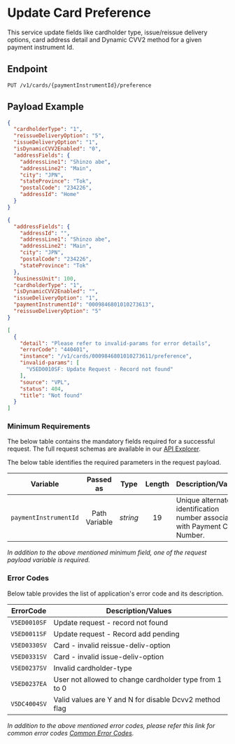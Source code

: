 # Update Card Preference

This service update fields like cardholder type, issue/reissue delivery options, card address detail and Dynamic CVV2 method for a given payment instrument Id.

## Endpoint

`PUT /v1/cards/{paymentInstrumentId}/preference`

## Payload Example

<!--
type: tab
titles: Request, Response, Error
-->

```json
{
  "cardholderType": "1",
  "reissueDeliveryOption": "5",
  "issueDeliveryOption": "1",
  "isDynamicCVV2Enabled": "0",
  "addressFields": {
    "addressLine1": "Shinzo abe",
    "addressLine2": "Main",
    "city": "JPN",
    "stateProvince": "Tok",
    "postalCode": "234226",
    "addressId": "Home"
  }
}
```

<!--
type: tab
--> 

```json
{
  "addressFields": {
    "addressId": "",
    "addressLine1": "Shinzo abe",
    "addressLine2": "Main",
    "city": "JPN",
    "postalCode": "234226",
    "stateProvince": "Tok"
  },
  "businessUnit": 100,
  "cardholderType": "1",
  "isDynamicCVV2Enabled": "",
  "issueDeliveryOption": "1",
  "paymentInstrumentId": "0009846801010273613",
  "reissueDeliveryOption": "5"
}
```

<!--
type: tab
--> 

```json
[
  {
    "detail": "Please refer to invalid-params for error details",
    "errorCode": "440401",
    "instance": "/v1/cards/0009846801010273611/preference",
    "invalid-params": [
      "V5ED0010SF: Update Request - Record not found"
    ],
    "source": "VPL",
    "status": 404,
    "title": "Not found"
  }
]
```

<!-- type: tab-end -->

### Minimum Requirements

The below table contains the mandatory fields required for a successful request. The full request schemas are available in our [API Explorer](../api/?type=put&path=/v1/cards/{paymentInstrumentId}/preference).

The below table identifies the required parameters in the request payload.

| Variable | Passed as | Type | Length | Description/Values |
| -------- | :-------: | :--: | :------------: | ------------------ |
| `paymentInstrumentId` | Path Variable | *string* | 19 | Unique alternate identification number associated with Payment Card Number. | 

*In addition to the above mentioned minimum field, one of the request payload variable is required.*

### Error Codes 

Below table provides the list of application's error code and its description.

| ErrorCode |  Description/Values |
| --------  | ------------------ |
| `V5ED0010SF` | Update request - record not found | 
| `V5ED0011SF` | Update request - Record add pending | 
| `V5ED0330SV` | Card - invalid  reissue-deliv-option |        
| `V5ED0331SV` | Card - invalid  issue-deliv-option | 
| `V5ED0237SV` | Invalid  cardholder-type |
| `V5ED0237EA` | User not allowed to change cardholder type from 1 to 0 |
| `V5DC4004SV` | Valid values are Y and N for disable Dcvv2 method flag |

*In addition to the above mentioned error codes, please refer this link for common error codes [Common Error Codes](?path=docs/Common_Error_Code.md).*